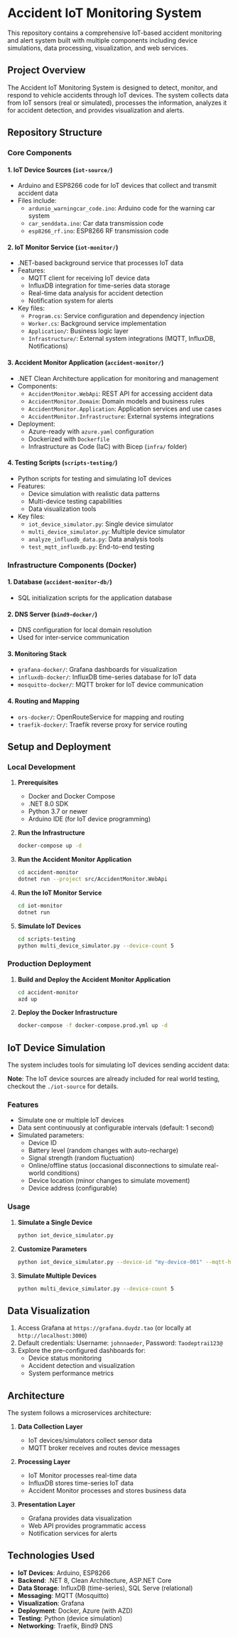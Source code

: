 # Accident IoT Monitoring System

This repository contains a comprehensive IoT-based accident monitoring and alert system built with multiple components including device simulations, data processing, visualization, and web services.

## Project Overview

The Accident IoT Monitoring System is designed to detect, monitor, and respond to vehicle accidents through IoT devices. The system collects data from IoT sensors (real or simulated), processes the information, analyzes it for accident detection, and provides visualization and alerts.

## Repository Structure

### Core Components

#### 1. IoT Device Sources (`iot-source/`)

- Arduino and ESP8266 code for IoT devices that collect and transmit accident data
- Files include:
  - `ardunio_warningcar_code.ino`: Arduino code for the warning car system
  - `car_senddata.ino`: Car data transmission code
  - `esp8266_rf.ino`: ESP8266 RF transmission code

#### 2. IoT Monitor Service (`iot-monitor/`)

- .NET-based background service that processes IoT data
- Features:
  - MQTT client for receiving IoT device data
  - InfluxDB integration for time-series data storage
  - Real-time data analysis for accident detection
  - Notification system for alerts
- Key files:
  - `Program.cs`: Service configuration and dependency injection
  - `Worker.cs`: Background service implementation
  - `Application/`: Business logic layer
  - `Infrastructure/`: External system integrations (MQTT, InfluxDB, Notifications)

#### 3. Accident Monitor Application (`accident-monitor/`)

- .NET Clean Architecture application for monitoring and management
- Components:
  - `AccidentMonitor.WebApi`: REST API for accessing accident data
  - `AccidentMonitor.Domain`: Domain models and business rules
  - `AccidentMonitor.Application`: Application services and use cases
  - `AccidentMonitor.Infrastructure`: External systems integrations
- Deployment:
  - Azure-ready with `azure.yaml` configuration
  - Dockerized with `Dockerfile`
  - Infrastructure as Code (IaC) with Bicep (`infra/` folder)

#### 4. Testing Scripts (`scripts-testing/`)

- Python scripts for testing and simulating IoT devices
- Features:
  - Device simulation with realistic data patterns
  - Multi-device testing capabilities
  - Data visualization tools
- Key files:
  - `iot_device_simulator.py`: Single device simulator
  - `multi_device_simulator.py`: Multiple device simulator
  - `analyze_influxdb_data.py`: Data analysis tools
  - `test_mqtt_influxdb.py`: End-to-end testing

### Infrastructure Components (Docker)

#### 1. Database (`accident-monitor-db/`)

- SQL initialization scripts for the application database

#### 2. DNS Server (`bind9-docker/`)

- DNS configuration for local domain resolution
- Used for inter-service communication

#### 3. Monitoring Stack

- `grafana-docker/`: Grafana dashboards for visualization
- `influxdb-docker/`: InfluxDB time-series database for IoT data
- `mosquitto-docker/`: MQTT broker for IoT device communication

#### 4. Routing and Mapping

- `ors-docker/`: OpenRouteService for mapping and routing
- `traefik-docker/`: Traefik reverse proxy for service routing

## Setup and Deployment

### Local Development

1. **Prerequisites**
   - Docker and Docker Compose
   - .NET 8.0 SDK
   - Python 3.7 or newer
   - Arduino IDE (for IoT device programming)

2. **Run the Infrastructure**

   ```bash
   docker-compose up -d
   ```

3. **Run the Accident Monitor Application**

   ```bash
   cd accident-monitor
   dotnet run --project src/AccidentMonitor.WebApi
   ```

4. **Run the IoT Monitor Service**

   ```bash
   cd iot-monitor
   dotnet run
   ```

5. **Simulate IoT Devices**

   ```bash
   cd scripts-testing
   python multi_device_simulator.py --device-count 5
   ```

### Production Deployment

1. **Build and Deploy the Accident Monitor Application**

   ```bash
   cd accident-monitor
   azd up
   ```

2. **Deploy the Docker Infrastructure**

   ```bash
   docker-compose -f docker-compose.prod.yml up -d
   ```

## IoT Device Simulation

The system includes tools for simulating IoT devices sending accident data:

**Note**: The IoT device sources are already included for real world testing, checkout the `./iot-source` for details.

### Features

- Simulate one or multiple IoT devices
- Data sent continuously at configurable intervals (default: 1 second)
- Simulated parameters:
  - Device ID
  - Battery level (random changes with auto-recharge)
  - Signal strength (random fluctuation)
  - Online/offline status (occasional disconnections to simulate real-world conditions)
  - Device location (minor changes to simulate movement)
  - Device address (configurable)

### Usage

1. **Simulate a Single Device**

   ```bash
   python iot_device_simulator.py
   ```

2. **Customize Parameters**

   ```bash
   python iot_device_simulator.py --device-id "my-device-001" --mqtt-host "localhost" --publish-interval 2.0
   ```

3. **Simulate Multiple Devices**

   ```bash
   python multi_device_simulator.py --device-count 5
   ```

## Data Visualization

1. Access Grafana at `https://grafana.duydz.tao` (or locally at `http://localhost:3000`)
2. Default credentials: Username: `johnnaeder`, Password: `Taodeptrai123@`
3. Explore the pre-configured dashboards for:
   - Device status monitoring
   - Accident detection and visualization
   - System performance metrics

## Architecture

The system follows a microservices architecture:

1. **Data Collection Layer**
   - IoT devices/simulators collect sensor data
   - MQTT broker receives and routes device messages

2. **Processing Layer**
   - IoT Monitor processes real-time data
   - InfluxDB stores time-series IoT data
   - Accident Monitor processes and stores business data

3. **Presentation Layer**
   - Grafana provides data visualization
   - Web API provides programmatic access
   - Notification services for alerts

## Technologies Used

- **IoT Devices**: Arduino, ESP8266
- **Backend**: .NET 8, Clean Architecture, ASP.NET Core
- **Data Storage**: InfluxDB (time-series), SQL Serve (relational)
- **Messaging**: MQTT (Mosquitto)
- **Visualization**: Grafana
- **Deployment**: Docker, Azure (with AZD)
- **Testing**: Python (device simulation)
- **Networking**: Traefik, Bind9 DNS
